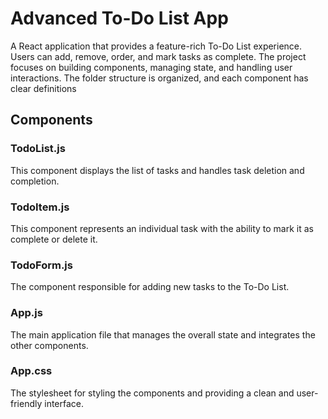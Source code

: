 # Advanced To-Do List App

A React application that provides a feature-rich To-Do List experience. Users can add, remove, order, and mark tasks as complete. The project focuses on building components, managing state, and handling user interactions. The folder structure is organized, and each component has clear definitions

## Components

### TodoList.js
This component displays the list of tasks and handles task deletion and completion.

### TodoItem.js
This component represents an individual task with the ability to mark it as complete or delete it.

### TodoForm.js
The component responsible for adding new tasks to the To-Do List.

### App.js
The main application file that manages the overall state and integrates the other components.

### App.css
The stylesheet for styling the components and providing a clean and user-friendly interface.
